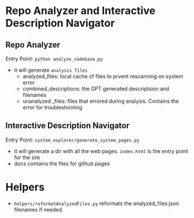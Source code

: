 # Repo Analyzer and Interactive Description Navigator

##  Repo Analyzer
Entry Point: `python analyze_codebase.py`
- it will generate `analysis files`
    - analyzed_files: local cache of files to prvent rescanning on system error
    - combined_descriptions: the GPT generated descriptsion and filenames
    - unanalyzed _files: files that errored during analysis. Contains the error for troubleshooting

## Interactive Description Navigator
Entry Point: `system_explorer/generate_system_pages.py`
- it will generate a dir with all the web pages. `index.html` is the entry point for the site
- docs contains the files for github pages

# Helpers
- `helpers/reformatAnalyzedFiles.py` reformats the analyzed_files.json filenames if needed
